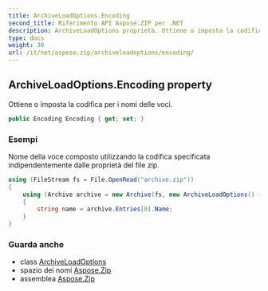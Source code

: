 ```yaml
---
title: ArchiveLoadOptions.Encoding
second_title: Riferimento API Aspose.ZIP per .NET
description: ArchiveLoadOptions proprietà. Ottiene o imposta la codifica per i nomi delle voci.
type: docs
weight: 30
url: /it/net/aspose.zip/archiveloadoptions/encoding/
---
```

## ArchiveLoadOptions.Encoding property

Ottiene o imposta la codifica per i nomi delle voci.

```csharp
public Encoding Encoding { get; set; }
```

### Esempi

Nome della voce composto utilizzando la codifica specificata indipendentemente dalle proprietà del file zip.

```csharp
using (FileStream fs = File.OpenRead("archive.zip"))
{      
    using (Archive archive = new Archive(fs, new ArchiveLoadOptions() { Encoding = System.Text.Encoding.GetEncoding(932) }))
    {
        string name = archive.Entries[0].Name;
    }    
}
```

### Guarda anche

* class [ArchiveLoadOptions](../)
* spazio dei nomi [Aspose.Zip](../../archiveloadoptions/)
* assemblea [Aspose.Zip](../../../)


